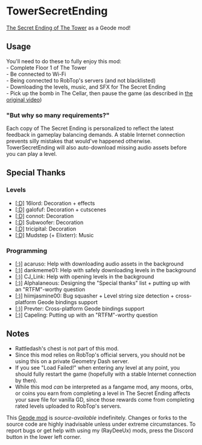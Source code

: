 # TowerSecretEnding
[The Secret Ending of The Tower](https://youtube.com/watch?v=Tjb_b8EmXCM) as a Geode mod!
## Usage
<cy>You'll need to do these to fully enjoy this mod:</c>\
<cy>- Complete Floor 1 of The Tower</c>\
<cy>- Be connected to Wi-Fi</c>\
<cy>- Being connected to RobTop's servers (and not blacklisted)</c>\
<cy>- Downloading the levels, music, and SFX for The Secret Ending</c>\
<cy>- Pick up the bomb in The Cellar, then pause the game (as described in [the original video](https://youtube.com/watch?v=Tjb_b8EmXCM))</c>
### "But why so many requirements?"
Each copy of <cy>The Secret Ending</c> is personalized to reflect the latest feedback in gameplay balancing demands. A stable Internet connection prevents silly mistakes that would've happened otherwise. TowerSecretEnding will also auto-download missing audio assets before you can play a level.
## Special Thanks
### Levels
- [\[:D\]](user:9099846) <c-ffffff>16</c><c-4b00af>lord</c>: Decoration + effects
- [\[:D\]](user:9471312) <c-007d7d>galo</c><c-ffff00>fuf</c>: Decoration + cutscenes
- [\[:D\]](user:4682863) <c-7d7dff>con</c><c-fffa7f>not</c>: Decoration
- [\[:D\]](user:1275405) <c-00c8ff>Sub</c><c-a0ffff>woof</c><c-00c8ff>er</c>: Decoration
- [\[:D\]](user:6061424) <c-ff7d00>tri</c><c-00ffff>ci</c><c-ff7d00>pi</c><c-00ffff>tal</c>: Decoration
- [\[:D\]](user:2100578) <c-00ffff>Mudstep</c> (+ Elixterr): Music
### Programming
- [\[:)\]](user:25012294) <c-afafaf>acaruso</c>: Help with downloading audio assets in the background
- [\[:)\]](user:9735891) <c-7d7dff>dank</c><c-00c8ff>meme</c><c-7d7dff>01</c>: Help with safely downloading levels in the background
- [\[:)\]](user:5367051) <c-00ff7d>CJ_Link</c>: Help with opening levels in the background
- [\[:)\]](user:1139015) <c-4c6e5d>Alp</c><c-73ab90>ha</c><c-bc419c>la</c><c-ce6087>n</c><c-ec9667>e</c><c-fcfc78>o</c><c-83da96>u</c><c-80d5dc>s</c>: Designing the "Special thanks" list + putting up with an "RTFM"-worthy question
- [\[:)\]](user:7466002) <c-fcb5ff>hiim</c><c-00c8ff>jasmine</c><c-fcb5ff>00</c>: Bug squasher + Level string size detection + cross-platform Geode bindings support
- [\[:)\]](user:7696536) <c-7d7dff>Prev</c><c-ffa040>ter</c>: Cross-platform Geode bindings support
- [\[:)\]](user:18226543) Capeling: Putting up with an "RTFM"-worthy question
## Notes
- Rattledash's chest is not part of this mod.
- Since this mod relies on RobTop's official servers, you should not be using this on a private Geometry Dash server.
- If you see "Load Failed!" when entering any level at any point, you should fully restart the game (hopefully with a stable Internet connection by then).
- While this mod *can* be interpreted as a fangame mod, any moons, orbs, or coins you earn from completing a level in <cy>The Secret Ending</c> affects your save file for vanilla GD, since those rewards come from completing rated levels uploaded to RobTop's servers.

This [Geode mod](https://geode-sdk.org) is *source-available* indefinitely. Changes or forks to the source code are highly inadvisable unless under extreme circumstances. To report bugs or get help with using my (RayDeeUx) mods, press the Discord button in the lower left corner.